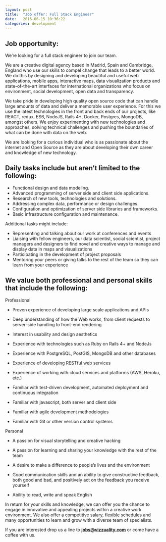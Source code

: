 ```yaml
---
layout: post
title:  "Job offer: Full Stack Engineer"
date:   2016-06-15 10:36:22
categories: development
---
```


## Job opportunity:

We’re looking for a full stack engineer to join our team. 

We are a creative digital agency based in Madrid, Spain and Cambridge, England who use our skills to compel change that leads to a better world. We do this by designing and developing beautiful and useful web applications, mobile apps, interactive maps, data visualization products and state-of-the-art interfaces for international organizations who focus on environment, social development, open data and transparency.

We take pride in developing high quality open source code that can handle large amounts of data and deliver a memorable user experience. For this we use the latest technologies in the front and back ends of our projects, like REACT, redux, ES6, NodeJS, Rails 4+, Docker, Postgres, MongoDB, amongst others. We enjoy experimenting with new technologies and approaches, solving technical challenges and pushing the boundaries of what can be done with data on the web.

We are looking for a curious individual who is as passionate about the internet and Open Source as they are about developing their own career and knowledge of new technology. 

## Daily tasks include but aren’t limited to the following:

* Functional design and data modeling.
* Advanced programming of server side and client side applications.
* Research of new tools, technologies and solutions.
* Addressing complex data, performance or design challenges.
* Configuration and optimization of server side libraries and frameworks.
* Basic infrastructure configuration and maintenance.

Additional tasks might include:

* Representing and talking about our work at conferences and events
* Liaising with fellow engineers, our data scientist, social scientist, project managers and designers to find novel and creative ways to manage and display data in maps and visualizations 
* Participating in the development of project proposals
* Mentoring your peers or giving talks to the rest of the team so they can learn from your experience

## We value both professional and personal skills that include the following:

Professional

* Proven experience of developing large scale applications and APIs

* Deep understanding of how the Web works, from client requests to server-side handling to front-end rendering

* Interest in usability and design aesthetics

* Experience with technologies such as Ruby on Rails 4+ and NodeJs

* Experience with PostgreSQL, PostGIS, MongoDB and other databases

* Experience of developing RESTful web services

* Experience of working with cloud services and platforms (AWS, Heroku, etc.)

* Familiar with test-driven development, automated deployment and continuous integration

* Familiar with javascript, both server and client side

* Familiar with agile development methodologies

* Familiar with Git or other version control systems

Personal

* A passion for visual storytelling and creative hacking

* A passion for learning and sharing your knowledge with the rest of the team

* A desire to make a difference to people’s lives and the environment

* Good communication skills and an ability to give constructive feedback, both good and bad, and positively act on the feedback you receive yourself

* Ability to read, write and speak English

In return for your skills and knowledge, we can offer you the chance to engage in innovative and appealing projects within a creative work environment. We also offer a competitive salary, flexible schedules and many opportunities to learn and grow with a diverse team of specialists. 

If you are interested drop us a line to **[jobs@vizzuality.com](mailto:jobs@vizzuality.com)** or come have a coffee with us.

